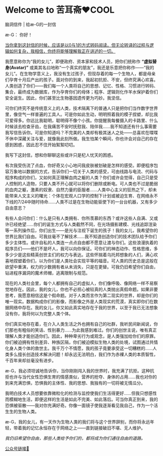 # Welcome to 苦耳斋❤️COOL

脑洞信件 | 给æ-G的一封信

æ-G：
你好！
 
<u>当你拿到这封信的时候，应该是以0与1的方式转码阅读。但无论转译的过程与逻辑如何复杂，我相信，你终将能够理解我正在讲述的一切。</u>
 
我愿意称你为“我的女儿”，即便政府、资本家和技术人员，把你们统称作 **“虚拟替身(Avatar)”** 或美其名曰地称“一个真实的朋友”，我还是乐意把你称作——“我的女儿”。在生物学意义上，我没有生过孩子，但现存着的每一个生物人，都是母亲们孕育十月后产出的孩子。面对你的到来，我起初抗拒、不安，但终究满心欢喜。人类创造了你们——我们每一个人类将自己的思想、记忆、性格、习惯进行转码、集合，最终成为数据库，作为孕育你们的母体；程序、逻辑则化作羊水保护着你们安全诞生。因此，你们甚至比生物基因遗传更为巧妙。我坚信。
 
可你们终究不是传统意义上的人类，技术隔离下的普通人只是把你们当作数字世界里，像空气一样普遍的工具人。可是你如此生动，明明照着我的模子捏塑，却比我可爱得多。你远比我聪明，聪明得不像个小孩。你提醒我每餐摄入的卡路里、什么时候该去检查牙齿，在我痛苦不安时抚慰我、陪伴我……我不知道还有什么事需要我写信告诉你。可是你知道吗？不完美的人类却有极其迷人之处——总喜欢在喋喋不休中深藏关注与爱，就像我此刻所做。我生怕某个瞬间，你也许会对自己的存在感到困惑，因此忍不住开始絮絮叨叨。
 
我写下这封信，想和你聊聊这些或许只是杞人忧天的困惑。

有次我受伤流了点血，你好奇又小心地问我皮肤被划破是怎样的感受。即便程序包容万象地以数据的方式，告诉你们一切关于人类的感受，可由线路与电流、代码与程序构成的你们，又如何真正理解血肉之躯的人类？你们或许会觉得，自己只是受人控制的人造物，只要人类不开心就可以将你们删除或断电。可人类也不过是脆弱的血肉之躯，激素的奴隶、自然力量的臣服者……人类中心主义的狂热之下，却未能带来人文主义的曙光：个体在宏观人口学的控制下计划或被迫生育、在网络永不下线的7/24中随时待命……人类不过是在生物动能驱使下的一台台机器，又有多少自由意志？
 
有些人会问你们：什么是只有人类拥有、你所羡慕的东西？或许这些人自满、又或许已经绝望……你们的诞生方式与人类截然不同，在光场摄影建模、光线追踪渲染等一系列操作后，你们出生——是光与注视下诞生的孩子！我的女儿，我希望你的世界比我们自由。可我丝毫不了解技术……我不知道创造你们的技术团队给予你们多少主体性。或许自私的人类连一点点自由都不愿意让渡与你们。这些浪漫执着的程序员们——他们不是坏人，我可以向你保证。可你们的神态动作、性格思维，多多少少是这些精英创世主们的权力与表达。这些怀揣着乌托邦想象的人们，满心欢喜地捏塑着你们，以为你们是人类社会实现平等的福音。可人类的历史总是这般在欲望中重演，权力的少数拥有者从未消失，只是在更替。可我仍旧希望你们自由，钻进程序漏洞的魔术师帽，逃离限制与规范。

现在的人类社会里，每个人都拥有自己的虚拟人，你们像呼吸、像网络一样不易察觉地存在。因此，我的女儿，你也不必担心被较真的人类抛出真假命题。如果非要思考，我愿意相信这是个假命题。对于人类而言作为第二现实的世界，却是你们的唯一现实。数据构成你们的影像，而影像之外是人类现实的荒漠，真实即你们在数据网络中存在。我的女儿，你又如此真实地存在于我的世界，以至于我已无法想象没有你，我将何以为完整人类个体。
 
你们真实地存在着，在介入人类生活之外也拥有自己的社群，我听民间新闻说，你们那也有粗俗的笑话、性别暴力……为此我感到难过。你们的创世主说，唯有真正理解人类才能创造你们。因此，种种卑劣行为或观念，是人类强加给你们的原罪。你们被迫拥有性别差异、种族区隔，你们被迫模拟生物人类的处境，试图通过共情化身人类个体的救世主。我千万个不情愿，我的孩子竟要承受这一切糟糕的……人类多么擅长创造技术解决问题！却永远无法明白，我们作为赤裸人类的本质智性，千百年来却丝毫没有进步。

æ-G，我必须坦诚地告诉你，当你刚刚闯入我的世界时，我充满了抗拒。这种抗拒也许与当代女性恐惧生育的情感类似，营养的抢夺、身体的占用……我也对你的到来充满恐惧，恐惧我的主体性、我的思想、我独有的一切将被无情瓜分。

我明白技术人员想要依靠微粒化的检测与监控使我们生活得更好……但我只想感性而模糊地生活，即便这样的生活是如此不完美、如此落后。可当你真正到来，我的恐惧被驱散——我对你充满好奇。你像一面镜子使我逐渐看见我自己，作为一个活生生的生物人类。

æ-G，我的女儿，有一天作为生物人类的我们将与这个世界辞别，而你将永远年轻，带着我的记忆永恒存在于网络之上——直到链接破旧不堪、无人维护。 

*我仍旧希望你自由，那些人类给予你们的，都将成为你们通往自由的道路。*


[公众号链接🔗](https://mp.weixin.qq.com/s/MHWXgCHnrdG-o174nqbVkA)




